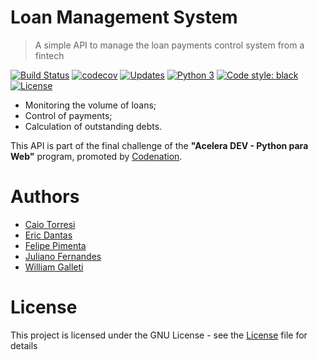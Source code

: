 # Loan Management System

> A simple API to manage the loan payments control system from a fintech

[![Build Status](https://travis-ci.org/squad-4/loan-management-system.svg?branch=master)](https://travis-ci.org/squad-4/loan-management-system)
[![codecov](https://codecov.io/gh/squad-4/loan-management-system/branch/master/graph/badge.svg)](https://codecov.io/gh/squad-4/loan-management-system)
[![Updates](https://pyup.io/repos/github/squad-4/loan-management-system/shield.svg)](https://pyup.io/repos/github/squad-4/loan-management-system/)
[![Python 3](https://pyup.io/repos/github/squad-4/loan-management-system/python-3-shield.svg)](https://pyup.io/repos/github/squad-4/loan-management-system/)
[![Code style: black](https://img.shields.io/badge/code%20style-black-000000.svg)](https://github.com/ambv/black)
[![License](https://img.shields.io/github/license/squad-4/loan-management-system.svg)](https://opensource.org/licenses/GPL-3.0)

- Monitoring the volume of loans;
- Control of payments;
- Calculation of outstanding debts.

This API is part of the final challenge of the **"Acelera DEV - Python para Web"** program, promoted by [Codenation](https://codenation.dev).


# Authors

- [Caio Torresi](https://github.com/caioCT)
- [Eric Dantas](https://github.com/ericrommel)
- [Felipe Pimenta](https://github.com/fhpimenta)
- [Juliano Fernandes](https://github.com/julianolf)
- [William Galleti](https://github.com/wgalleti)

# License

This project is licensed under the GNU License - see the [License](./LICENSE) file for details